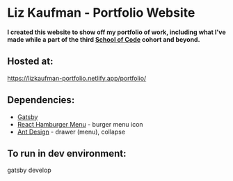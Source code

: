 # Liz Kaufman - Portfolio Website

**I created this website to show off my portfolio of work, including what I've made while a part of the third [School of Code](https://www.schoolofcode.co.uk/) cohort and beyond.**

## Hosted at:

https://lizkaufman-portfolio.netlify.app/portfolio/

## Dependencies:

- [Gatsby](https://www.gatsbyjs.org/)
- [React Hamburger Menu](https://www.npmjs.com/package/react-hamburger-menu) - burger menu icon
- [Ant Design](https://ant.design/) - drawer (menu), collapse

## To run in dev environment:

gatsby develop
